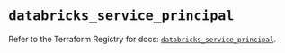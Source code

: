 # `databricks_service_principal`

Refer to the Terraform Registry for docs: [`databricks_service_principal`](https://registry.terraform.io/providers/databricks/databricks/1.44.0/docs/resources/service_principal).
